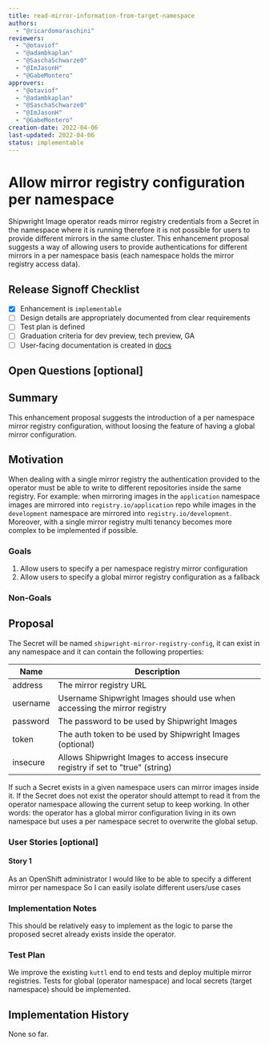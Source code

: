 ```yaml
---
title: read-mirror-information-from-target-namespace
authors:
  - "@ricardomaraschini"
reviewers:
  - "@otaviof"
  - "@adambkaplan"
  - "@SaschaSchwarze0"
  - "@ImJasonH"
  - "@GabeMontero"
approvers:
  - "@otaviof"
  - "@adambkaplan"
  - "@SaschaSchwarze0"
  - "@ImJasonH"
  - "@GabeMontero"
creation-date: 2022-04-06
last-updated: 2022-04-06
status: implementable
---
```


# Allow mirror registry configuration per namespace

Shipwright Image operator reads mirror registry credentials from a Secret in the namespace where
it is running therefore it is not possible for users to provide different mirrors in the same
cluster. This enhancement proposal suggests a way of allowing users to provide authentications for
different mirrors in a per namespace basis (each namespace holds the mirror registry access data).

## Release Signoff Checklist

- [X] Enhancement is `implementable`
- [ ] Design details are appropriately documented from clear requirements
- [ ] Test plan is defined
- [ ] Graduation criteria for dev preview, tech preview, GA
- [ ] User-facing documentation is created in [docs](/docs/)

## Open Questions [optional]

## Summary

This enhancement proposal suggests the introduction of a per namespace mirror registry configuration,
without loosing the feature of having a global mirror configuration.

## Motivation

When dealing with a single mirror registry the authentication provided to the operator must be
able to write to different repositories inside the same registry. For example: when mirroring 
images in the `application` namespace images are mirrored into `registry.io/application` repo
while images in the `development` namespace are mirrored into `registry.io/development`. Moreover,
with a single mirror registry multi tenancy becomes more complex to be implemented if possible.

### Goals

1. Allow users to specify a per namespace registry mirror configuration
2. Allow users to specify a global mirror registry configuration as a fallback

### Non-Goals

## Proposal

The Secret will be named `shipwright-mirror-registry-config`, it can exist in any namespace and
it can contain the following properties:

| Name       | Description                                                                        |
| -----------| ---------------------------------------------------------------------------------- |
| address    | The mirror registry URL                                                            |
| username   | Username Shipwright Images should use when accessing the mirror registry           |
| password   | The password to be used by Shipwright Images                                       |
| token      | The auth token to be used by Shipwright Images (optional)                          |
| insecure   | Allows Shipwright Images to access insecure registry if set to "true" (string)     |

If such a Secret exists in a given namespace users can mirror images inside it. If the Secret does
not exist the operator should attempt to read it from the operator namespace allowing the current
setup to keep working. In other words: the operator has a global mirror configuration living in
its own namespace but uses a per namespace secret to overwrite the global setup.

### User Stories [optional]

#### Story 1

As an OpenShift administrator
I would like to be able to specify a different mirror per namespace
So I can easily isolate different users/use cases

### Implementation Notes

This should be relatively easy to implement as the logic to parse the proposed secret already
exists inside the operator.

### Test Plan

We improve the existing `kuttl` end to end tests and deploy multiple mirror registries. Tests
for global (operator namespace) and local secrets (target namespace) should be implemented.

## Implementation History

None so far.
